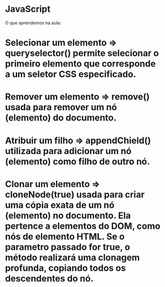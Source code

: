 # JavaScript

O que aprendemos na aula:

# Selecionar um elemento => queryselector() permite selecionar o primeiro elemento que corresponde a um seletor CSS especificado.

# Remover um elemento => remove() usada para remover um nó (elemento) do documento.

# Atribuir um filho => appendChield() utilizada para adicionar um nó (elemento) como filho de outro nó. 

# Clonar um elemento => cloneNode(true) usada para criar uma cópia exata de um nó (elemento) no documento. Ela pertence a elementos do DOM, como nós de elemento HTML. Se o parametro passado for true, o método realizará uma clonagem profunda, copiando todos os descendentes do nó.